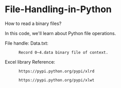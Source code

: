 # File-Handling-in-Python
 How to read a binary files?

In this code, we'll learn about Python file operations.

File handle:
Data.txt:

          Record 0~4.data binary file of context.

Excel library Reference:

          https://pypi.python.org/pypi/xlrd
          
          https://pypi.python.org/pypi/xlwt
